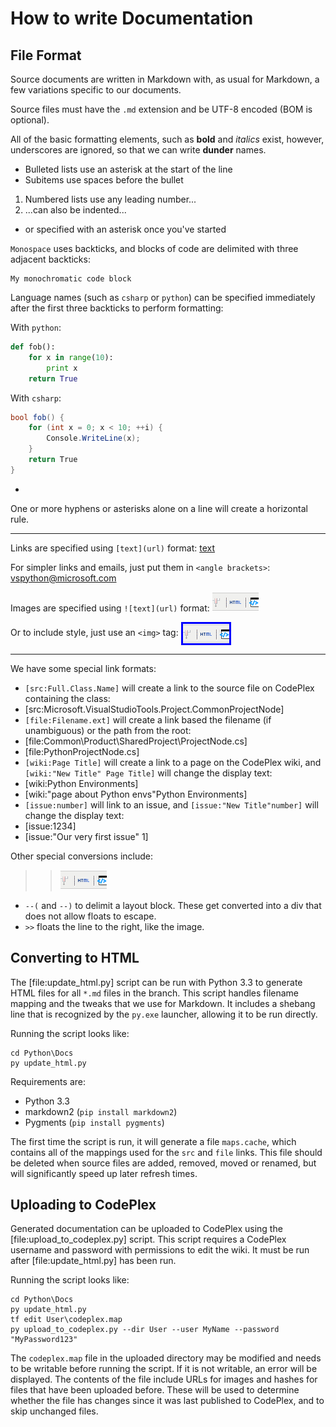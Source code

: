How to write Documentation
==========================

File Format
-----------

Source documents are written in Markdown with, as usual for Markdown, a few variations specific to our documents.

Source files must have the `.md` extension and be UTF-8 encoded (BOM is optional).

All of the basic formatting elements, such as **bold** and *italics* exist, however, underscores are ignored, so that we can write __dunder__ names.

* Bulleted lists use an asterisk at the start of the line
 * Subitems use spaces before the bullet

1. Numbered lists use any leading number...
 1. ...can also be indented...
* or specified with an asterisk once you've started

`Monospace` uses backticks, and blocks of code are delimited with three adjacent backticks:

```
My monochromatic code block
```

Language names (such as `csharp` or `python`) can be specified immediately after the first three backticks to perform formatting:

With `python`:

```python
def fob():
    for x in range(10):
        print x
    return True
```

With `csharp`:

```csharp
bool fob() {
    for (int x = 0; x < 10; ++i) {
        Console.WriteLine(x);
    }
    return True
}
```

-

One or more hyphens or asterisks alone on a line will create a horizontal rule.

* * *

Links are specified using `[text](url)` format: [text](url)

For simpler links and emails, just put them in `<angle brackets>`: <vspython@microsoft.com>

Images are specified using `![text](url)` format: ![an image example](Images\EditHTML.png)

Or to include style, just use an `<img>` tag: <img src="Images\EditHTML.png" style="border: #0000ff 3px solid; vertical-align: middle" />

---

We have some special link formats:

* `[src:Full.Class.Name]` will create a link to the source file on CodePlex containing the class:
 * [src:Microsoft.VisualStudioTools.Project.CommonProjectNode]
* `[file:Filename.ext]` will create a link based the filename (if unambiguous) or the path from the root:
 * [file:Common\Product\SharedProject\ProjectNode.cs]
 * [file:PythonProjectNode.cs]
* `[wiki:Page Title]` will create a link to a page on the CodePlex wiki, and `[wiki:"New Title" Page Title]` will change the display text:
 * [wiki:Python Environments]
 * [wiki:"page about Python envs"Python Environments]
* `[issue:number]` will link to an issue, and `[issue:"New Title"number]` will change the display text:
 * [issue:1234]
 * [issue:"Our very first issue" 1]

Other special conversions include:

>> ![Floated to the right](Images\EditHTML.png)

* `--(` and `--)` to delimit a layout block. These get converted into a div that does not allow floats to escape.
* `>>` floats the line to the right, like the image.

Converting to HTML
------------------

The [file:update_html.py] script can be run with Python 3.3 to generate HTML files for all `*.md` files in the branch. This script handles filename mapping and the tweaks that we use for Markdown. It includes a shebang line that is recognized by the `py.exe` launcher, allowing it to be run directly.

Running the script looks like:

```
cd Python\Docs
py update_html.py
```

Requirements are:

* Python 3.3
* markdown2 (`pip install markdown2`)
* Pygments (`pip install pygments`)

The first time the script is run, it will generate a file `maps.cache`, which contains all of the mappings used for the `src` and `file` links. This file should be deleted when source files are added, removed, moved or renamed, but will significantly speed up later refresh times.

Uploading to CodePlex
---------------------

Generated documentation can be uploaded to CodePlex using the [file:upload_to_codeplex.py] script. This script requires a CodePlex username and password with permissions to edit the wiki. It must be run after [file:update_html.py] has been run.

Running the script looks like:

```
cd Python\Docs
py update_html.py
tf edit User\codeplex.map
py upload_to_codeplex.py --dir User --user MyName --password "MyPassword123"
```

The `codeplex.map` file in the uploaded directory may be modified and needs to be writable before running the script. If it is not writable, an error will be displayed. The contents of the file include URLs for images and hashes for files that have been uploaded before. These will be used to determine whether the file has changes since it was last published to CodePlex, and to skip unchanged files.
